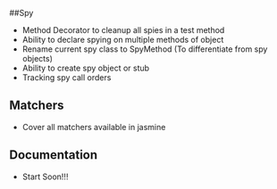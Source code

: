 ##Spy

* Method Decorator to cleanup all spies in a test method
* Ability to declare spying on multiple methods of object
* Rename current spy class to SpyMethod (To differentiate from spy objects)
* Ability to create spy object or stub
* Tracking spy call orders

## Matchers

* Cover all matchers available in jasmine

## Documentation

* Start Soon!!!